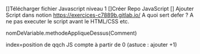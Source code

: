 []Télécharger fichier Javascript niveau 1
[]Créer Repo JavaScript
[] Ajouter Script dans <head> notion
https://exercices-c7889b.gitlab.io/
A quoi sert defer ? A ne pas executer le script avant le HTML/CSS etc.

nomDeVariable.methodeAppliqueDessus(Comment)

index=position de qqch
JS compte à partir de 0 (astuce : ajouter +1)